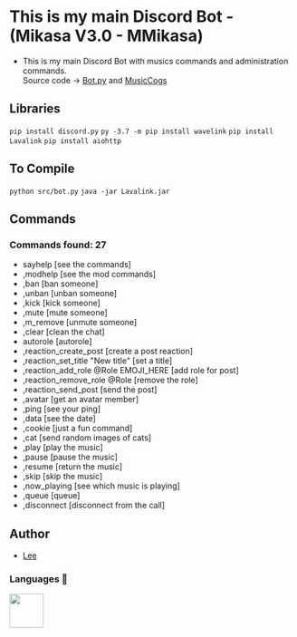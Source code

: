 # This is my main Discord Bot - (Mikasa V3.0 - MMikasa) 
- This is my main Discord Bot with musics commands and administration commands.<br>
Source code -> <a href="https://github.com/vLeeH/mmikasa-bot/blob/main/src/bot.py">Bot.py</a> and <a href="https://github.com/vLeeH/mmikasa-bot/blob/main/src/cogs/Music.py">MusicCogs</a>

## Libraries
`
pip install discord.py
`
`
py -3.7 -m pip install wavelink
`
`
pip install Lavalink
`
`
pip install aiohttp
`

## To Compile
`python src/bot.py` `java -jar Lavalink.jar`


## Commands 

### Commands found: 27
- sayhelp [see the commands]
- ,modhelp [see the mod commands]
- ,ban [ban someone]
- ,unban [unban someone]
- ,kick [kick someone]
- ,mute [mute someone]
- ,m_remove [unmute someone]
- ,clear [clean the chat]
- autorole [autorole]
- ,reaction_create_post [create a post reaction]
- ,reaction_set_title "New title" [set a title]
- ,reaction_add_role @Role EMOJI_HERE [add role for post]
- ,reaction_remove_role @Role [remove the role]
- ,reaction_send_post [send the post]
- ,avatar [get an avatar member]
- ,ping [see your ping]
- ,data [see the date]
- ,cookie [just a fun command]
- ,cat [send random images of cats]
- ,play [play the music]
- ,pause [pause the music]
- ,resume [return the music]
- ,skip [skip the music]
- ,now_playing [see which music is playing]
- ,queue [queue]
- ,disconnect [disconnect from the call]

## Author 
- <a href="https://github.com/vLeeH">Lee</a>

### Languages :wrench:

<img src="https://upload.wikimedia.org/wikipedia/commons/thumb/c/c3/Python-logo-notext.svg/768px-Python-logo-notext.svg.png" width="60px" height="60px">
